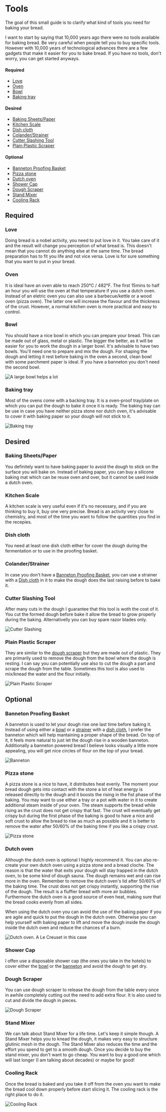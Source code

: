 # Tools

The goal of this small guide is to clarify what kind of tools you need for baking your bread.

I want to start by saying that 10,000 years ago there were no tools available for baking bread.
Be very careful when people tell you to buy specific tools.
However with 10,000 years of technological advances there are a few gadgets that make it easier for you to bake bread.
If you have no tools, don't worry, you can get started anyways.

#### Required
* [Love](#love)
* [Oven](#oven)
* [Bowl](#bowl)
* [Baking tray](#baking-tray)

#### Desired
* [Baking Sheets/Paper](#baking-sheetspaper)
* [Kitchen Scale](#kitchen-scale)
* [Dish cloth](#dish-cloth)
* [Colander/Strainer](#colanderstrainer)
* [Cutter Slashing Tool](#cutter-slashing-tool)
* [Plain Plastic Scraper](#plain-plastic-scraper)

#### Optional
* [Banneton Proofing Basket](#banneton-proofing-basket)
* [Pizza stone](#pizza-stone)
* [Dutch oven](#dutch-oven)
* [Shower Cap](#shower-cap)
* [Dough Scraper](#dough-scraper)
* [Stand Mixer](#stand-mixer)
* [Cooling Rack](#cooling-rack)

## Required

### Love
Doing bread is a nobel activity, you need to put love in it. You take care of it and the result will change you perception of what bread is. This doesn't mean that you cannot do anything else at the same time. The bread preparation has to fit you life and not vice versa. Love is for sure something that you want to put in your bread.

### Oven
It is ideal have an oven able to reach 250°C / 482°F. The first 15mins to half an hour you will use the oven at that temperature if you use a dutch oven.
Instead of an eletric oven you can also use a barbecue/kettle or a wood oven (pizza oven). The latter one will increase the flavour and the thickness of the crust. However, a normal kitchen oven is more practical and easy to control.

### Bowl
You should have a nice bowl in which you can prepare your bread. This can be made out of glass, metal or plastic.
The bigger the better, as it will be easier for you to work the dough in a larger bowl.
It's advisable to have two bowls. You'll need one to prepare and mix the dough.
For shaping the dough and letting it rest before baking in the oven a second, clean bowl with some parchment paper is ideal.
If you have a banneton you don't need the second bowl.

![A large bowl helps a lot](../images/tools-bowl.jpg)

### Baking tray
Most of the ovens come with a backing tray. It is a oven-proof tray/plate on which you can put the dough to bake it once it is ready.
The baking tray can be use in case you have neither pizza stone nor dutch oven, it's advisable to cover it with baking paper so your dough will not stick to it.

![Baking tray](../images/tools-baking-tray.jpg)

## Desired

### Baking Sheets/Paper
You definitely want to have baking paper to avoid the dough to stick on the surface you will bake on. Instead of baking paper, you can buy a silicone baking mat which can be reuse oven and over, but it cannot be used inside a dutch oven.

### Kitchen Scale
A kitchen scale is very useful even if it's no necessary, and if you are thinking to buy it, buy one very precise. Bread is an activity very close to chemistry, and most of the time you want to follow the quantities you find in the recepies.

### Dish cloth
You need at least one dish cloth either for cover the dough during the fermentation or to use in the proofing basket.

### Colander/Strainer
In case you don't have a [Banneton Proofing Basket](#banneton-proofing-basket), you can use a strainer with a [Dish cloth](#dish-cloth) in it to make the dough does the last raising before to bake it.

### Cutter Slashing Tool
After many cuts in the dough I guarantee that this tool is woth the cost of it. You cut the formed dough before bake it allow the bread to grow properly during the baking. Alternativelly you can buy spare razor blades only.

![Cutter Slashing](../images/tools-cutter-slashing.jpg)

### Plain Plastic Scraper
They are similar to the [dough scraper](#dough-scraper) but they are made out of plastic. They are primarily used to remove the dough from the bowl where the dough is resting. I can say you can potentially use also to cut the dough a part and scrape the dough from the table.
Sometimes this tool is also used to mix/knead the water and the flour initially.

![Plain Plastic Scraper](../images/tools-plain-plastic-scraper.jpg)

## Optional

### Banneton Proofing Basket
A banneton is used to let your dough rise one last time before baking it.
Instead of using either a [bowl](#bowl) or a [strainer](#colanderstrainer) with a [dish cloth](#dish-cloth), I prefer the banneton which will help mantaining a proper shape of the bread.
On top of it, it feels more natural to just let the dough rise in a wooden banneton.
Additionally a banneton powered bread I believe looks visually a little more appealing, you will get nice circles of flour on the top of your bread.

![Banneton](../images/tools-banneton-proofing-basket.jpg)

### Pizza stone
A pizza stone is a nice to have, it distributes heat evenly. The moment your bread dough gets into contact with the stone a lot of heat energy is released directly to the dough and it boosts the rising in the fist phase of the baking.
You may want to use either a tray or a pot with water in it to create additional steam inside of your oven. The steam supports the bread while rising as the crust does not get crispy that fast.
The crust will eventually get crispy but during the first phase of the baking is good to have a nice and soft crust to allow the bread to rise as much as possible and it is better to remove the water after 50/60% of the baking time if you like a crispy crust.

![Pizza stone](../images/pizza-stone.jpg)

### Dutch oven
Although the dutch oven is optional I highly recommend it.
You can also re-create your own dutch oven using a pizza stone and a bread cloche.
The reason is that the water that exits your dough will stay trapped in the dutch oven, to be some kind of dough sauna. The dough remains wet and can rise more in the oven. Remember to remove the dutch oven's lid after 50/60% of the baking time.
The crust does not get crispy instantly, supporting the rise of the dough. The result is a fluffier bread with more air bubbles.
Furthermore the dutch oven is a good source of even heat, making sure that the bread cooks evenly from all sides.

When using the dutch oven you can avoid the use of the baking paper if you are agile and quick to put the dough in the dutch oven. Otherwise you can help yourself with baking paper to lift and move the dough inside the dough inside the dutch oven and reduce the chances of a burn.

![Dutch oven. A Le Creuset in this case](../images/dutch-oven.jpg)

### Shower Cap
I offen use a disposable shower cap (the ones you take in the hotels) to cover either the [bowl](#bowl) or the [banneton](#banneton-proofing-basket) and avoid the dough to get dry.

### Dough Scraper
You can use dough scraper to release the dough from the table every once in awhile completely cutting out the need to add extra flour. It is also used to cut and divide the dough in pieces.

![Dough Scraper](../images/tools-dough-scraper.jpg)

### Stand Mixer
We can talk about Stand Mixer for a life time. Let's keep it simple though. A Stand Mixer helps you to knead the dough, it makes very easy to structure glutinic mesh in the dough. The Stand Mixer also reduces the time and the effort you spend to get to a smooth dough.
Once you decide to buy the stand mixer, you don't want to go cheap. You want to buy a good one which will last longer (I am talking about decades) or maybe for good!

### Cooling Rack
Once the bread is baked and you take it off from the oven you want to make the bread cool down properly before start slicing it. The cooling rack is the right place to do it.

![Cooling Rack](../images/tools-cooling-rack.png)
